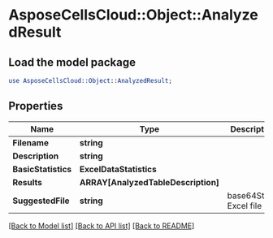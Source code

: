 # AsposeCellsCloud::Object::AnalyzedResult 

## Load the model package
```perl
use AsposeCellsCloud::Object::AnalyzedResult;
```

## Properties
Name | Type | Description | Notes
------------ | ------------- | ------------- | -------------
**Filename** | **string** |  |
**Description** | **string** |  |
**BasicStatistics** | **ExcelDataStatistics** |  |
**Results** | **ARRAY[AnalyzedTableDescription]** |  |
**SuggestedFile** | **string** | base64String Excel file |  

[[Back to Model list]](../README.md#documentation-for-models) [[Back to API list]](../README.md#documentation-for-api-endpoints) [[Back to README]](../README.md)

